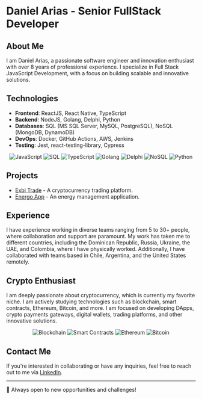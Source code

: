 # Daniel Arias - Senior FullStack Developer

## About Me
I am Daniel Arias, a passionate software engineer and innovation enthusiast with over 8 years of professional experience. I specialize in Full Stack JavaScript Development, with a focus on building scalable and innovative solutions.

## Technologies
- **Frontend**: ReactJS, React Native, TypeScript
- **Backend**: NodeJS, Golang, Delphi, Python
- **Databases**: SQL (MS SQL Server, MySQL, PostgreSQL), NoSQL (MongoDB, DynamoDB)
- **DevOps**: Docker, GitHub Actions, AWS, Jenkins
- **Testing**: Jest, react-testing-library, Cypress

<p align="center">
  <img src="https://img.shields.io/badge/JavaScript-F7DF1E?style=for-the-badge&logo=javascript&logoColor=black" alt="JavaScript">
  <img src="https://img.shields.io/badge/SQL-4479A1?style=for-the-badge&logo=sql&logoColor=white" alt="SQL">
  <img src="https://img.shields.io/badge/TypeScript-3178C6?style=for-the-badge&logo=typescript&logoColor=white" alt="TypeScript">
  <img src="https://img.shields.io/badge/Golang-00ADD8?style=for-the-badge&logo=go&logoColor=white" alt="Golang">
  <img src="https://img.shields.io/badge/Delphi-EE1F35?style=for-the-badge&logo=delphi&logoColor=white" alt="Delphi">
  <img src="https://img.shields.io/badge/NoSQL-4DB33D?style=for-the-badge&logo=nosql&logoColor=white" alt="NoSQL">
  <img src="https://img.shields.io/badge/Python-3776AB?style=for-the-badge&logo=python&logoColor=white" alt="Python">
</p>

## Projects
- [Exbi Trade](https://exbi.trade/en) - A cryptocurrency trading platform.
- [Energo App](https://energo.app/) - An energy management application.

## Experience
I have experience working in diverse teams ranging from 5 to 30+ people, where collaboration and support are paramount. My work has taken me to different countries, including the Dominican Republic, Russia, Ukraine, the UAE, and Colombia, where I have physically worked. Additionally, I have collaborated with teams based in Chile, Argentina, and the United States remotely.

## Crypto Enthusiast
I am deeply passionate about cryptocurrency, which is currently my favorite niche. I am actively studying technologies such as blockchain, smart contracts, Ethereum, Bitcoin, and more. I am focused on developing DApps, crypto payments gateways, digital wallets, trading platforms, and other innovative solutions.

<p align="center">
  <img src="https://img.shields.io/badge/Blockchain-121D33?style=for-the-badge&logo=blockchain.com&logoColor=white" alt="Blockchain">
  <img src="https://img.shields.io/badge/Smart%20Contracts-121D33?style=for-the-badge&logo=ethereum&logoColor=white" alt="Smart Contracts">
  <img src="https://img.shields.io/badge/Ethereum-3C3C3D?style=for-the-badge&logo=ethereum&logoColor=white" alt="Ethereum">
  <img src="https://img.shields.io/badge/Bitcoin-F7931A?style=for-the-badge&logo=bitcoin&logoColor=white" alt="Bitcoin">
</p>

## Contact Me
If you're interested in collaborating or have any inquiries, feel free to reach out to me via [LinkedIn](https://www.linkedin.com/in/daniel-arias-ab6b3a74/).

---

🚀 Always open to new opportunities and challenges!
